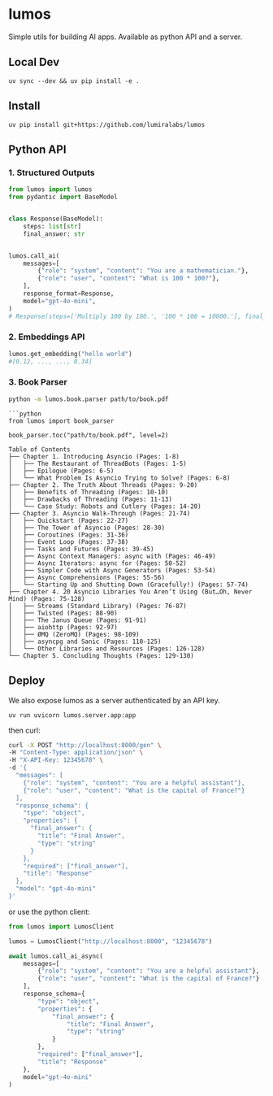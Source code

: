 # lumos
Simple utils for building AI apps. Available as python API and a server.

## Local Dev
```
uv sync --dev && uv pip install -e .
```

## Install
```
uv pip install git+https://github.com/lumiralabs/lumos
```


## Python API

### 1. Structured Outputs
```python
from lumos import lumos
from pydantic import BaseModel


class Response(BaseModel):
    steps: list[str]
    final_answer: str


lumos.call_ai(
    messages=[
        {"role": "system", "content": "You are a mathematician."},
        {"role": "user", "content": "What is 100 * 100?"},
    ],
    response_format=Response,
    model="gpt-4o-mini",
)
# Response(steps=['Multiply 100 by 100.', '100 * 100 = 10000.'], final_answer='10000')
```

### 2. Embeddings API
```python
lumos.get_embedding("hello world")
#[0.12, ..., ..., 0.34]
```

### 3. Book Parser
```bash
python -m lumos.book.parser path/to/book.pdf
```
```
```python
from lumos import book_parser

book_parser.toc("path/to/book.pdf", level=2)
```
```
Table of Contents
├── Chapter 1. Introducing Asyncio (Pages: 1-8)
│   ├── The Restaurant of ThreadBots (Pages: 1-5)
│   ├── Epilogue (Pages: 6-5)
│   └── What Problem Is Asyncio Trying to Solve? (Pages: 6-8)
├── Chapter 2. The Truth About Threads (Pages: 9-20)
│   ├── Benefits of Threading (Pages: 10-10)
│   ├── Drawbacks of Threading (Pages: 11-13)
│   └── Case Study: Robots and Cutlery (Pages: 14-20)
├── Chapter 3. Asyncio Walk-Through (Pages: 21-74)
│   ├── Quickstart (Pages: 22-27)
│   ├── The Tower of Asyncio (Pages: 28-30)
│   ├── Coroutines (Pages: 31-36)
│   ├── Event Loop (Pages: 37-38)
│   ├── Tasks and Futures (Pages: 39-45)
│   ├── Async Context Managers: async with (Pages: 46-49)
│   ├── Async Iterators: async for (Pages: 50-52)
│   ├── Simpler Code with Async Generators (Pages: 53-54)
│   ├── Async Comprehensions (Pages: 55-56)
│   └── Starting Up and Shutting Down (Gracefully!) (Pages: 57-74)
├── Chapter 4. 20 Asyncio Libraries You Aren’t Using (But…Oh, Never Mind) (Pages: 75-128)
│   ├── Streams (Standard Library) (Pages: 76-87)
│   ├── Twisted (Pages: 88-90)
│   ├── The Janus Queue (Pages: 91-91)
│   ├── aiohttp (Pages: 92-97)
│   ├── ØMQ (ZeroMQ) (Pages: 98-109)
│   ├── asyncpg and Sanic (Pages: 110-125)
│   └── Other Libraries and Resources (Pages: 126-128)
└── Chapter 5. Concluding Thoughts (Pages: 129-130)
```


## Deploy 
We also expose lumos as a server authenticated by an API key.
```
uv run uvicorn lumos.server.app:app
```
then curl:
```bash
curl -X POST "http://localhost:8000/gen" \
-H "Content-Type: application/json" \
-H "X-API-Key: 12345678" \
-d '{
  "messages": [
    {"role": "system", "content": "You are a helpful assistant"},
    {"role": "user", "content": "What is the capital of France?"}
  ],
  "response_schema": {
    "type": "object",
    "properties": {
      "final_answer": {
        "title": "Final Answer",
        "type": "string"
      }
    },
    "required": ["final_answer"],
    "title": "Response"
  },
  "model": "gpt-4o-mini"
}'
```

or use the python client:
```python
from lumos import LumosClient

lumos = LumosClient("http://localhost:8000", "12345678")

await lumos.call_ai_async(
    messages=[
        {"role": "system", "content": "You are a helpful assistant"},
        {"role": "user", "content": "What is the capital of France?"}
    ],
    response_schema={
        "type": "object",
        "properties": {
            "final_answer": {
                "title": "Final Answer",
                "type": "string"
            }
        },
        "required": ["final_answer"],
        "title": "Response"
    },
    model="gpt-4o-mini"
)
```
